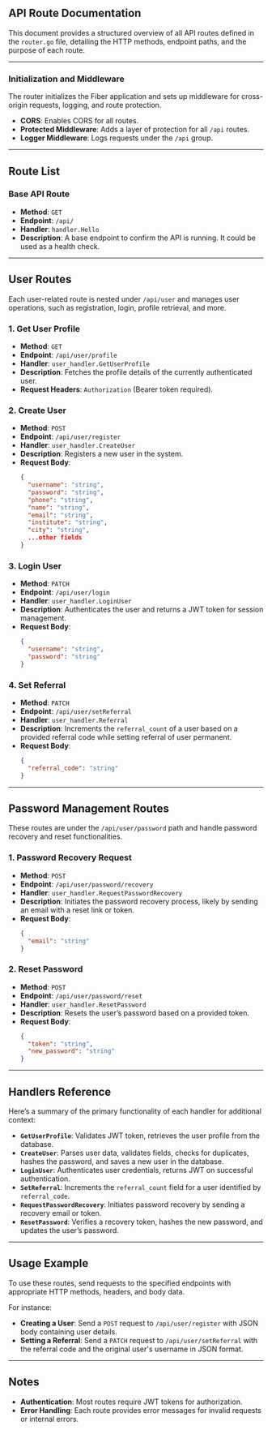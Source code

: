 ## **API Route Documentation**

This document provides a structured overview of all API routes defined in the `router.go` file, detailing the HTTP methods, endpoint paths, and the purpose of each route.

---

### **Initialization and Middleware**

The router initializes the Fiber application and sets up middleware for cross-origin requests, logging, and route protection.
- **CORS**: Enables CORS for all routes.
- **Protected Middleware**: Adds a layer of protection for all `/api` routes.
- **Logger Middleware**: Logs requests under the `/api` group.

---

## **Route List**

### **Base API Route**

- **Method**: `GET`
- **Endpoint**: `/api/`
- **Handler**: `handler.Hello`
- **Description**: A base endpoint to confirm the API is running. It could be used as a health check.

---

## **User Routes**

Each user-related route is nested under `/api/user` and manages user operations, such as registration, login, profile retrieval, and more.

### **1. Get User Profile**

- **Method**: `GET`
- **Endpoint**: `/api/user/profile`
- **Handler**: `user_handler.GetUserProfile`
- **Description**: Fetches the profile details of the currently authenticated user.
- **Request Headers**: `Authorization` (Bearer token required).

### **2. Create User**

- **Method**: `POST`
- **Endpoint**: `/api/user/register`
- **Handler**: `user_handler.CreateUser`
- **Description**: Registers a new user in the system.
- **Request Body**:
  ```json
  {
    "username": "string",
    "password": "string",
    "phone": "string",
    "name": "string",
    "email": "string",
    "institute": "string",
    "city": "string",
    ...other fields
  }
  ```

### **3. Login User**

- **Method**: `PATCH`
- **Endpoint**: `/api/user/login`
- **Handler**: `user_handler.LoginUser`
- **Description**: Authenticates the user and returns a JWT token for session management.
- **Request Body**:
  ```json
  {
    "username": "string",
    "password": "string"
  }
  ```

### **4. Set Referral**

- **Method**: `PATCH`
- **Endpoint**: `/api/user/setReferral`
- **Handler**: `user_handler.Referral`
- **Description**: Increments the `referral_count` of a user based on a provided referral code while setting referral of user permanent.
- **Request Body**:
  ```json
  {
    "referral_code": "string"
  }
  ```

---

## **Password Management Routes**

These routes are under the `/api/user/password` path and handle password recovery and reset functionalities.

### **1. Password Recovery Request**

- **Method**: `POST`
- **Endpoint**: `/api/user/password/recovery`
- **Handler**: `user_handler.RequestPasswordRecovery`
- **Description**: Initiates the password recovery process, likely by sending an email with a reset link or token.
- **Request Body**:
  ```json
  {
    "email": "string"
  }
  ```

### **2. Reset Password**

- **Method**: `POST`
- **Endpoint**: `/api/user/password/reset`
- **Handler**: `user_handler.ResetPassword`
- **Description**: Resets the user’s password based on a provided token.
- **Request Body**:
  ```json
  {
    "token": "string",
    "new_password": "string"
  }
  ```

---

## **Handlers Reference**

Here’s a summary of the primary functionality of each handler for additional context:

- **`GetUserProfile`**: Validates JWT token, retrieves the user profile from the database.
- **`CreateUser`**: Parses user data, validates fields, checks for duplicates, hashes the password, and saves a new user in the database.
- **`LoginUser`**: Authenticates user credentials, returns JWT on successful authentication.
- **`SetReferral`**: Increments the `referral_count` field for a user identified by `referral_code`.
- **`RequestPasswordRecovery`**: Initiates password recovery by sending a recovery email or token.
- **`ResetPassword`**: Verifies a recovery token, hashes the new password, and updates the user’s password.

---

## **Usage Example**

To use these routes, send requests to the specified endpoints with appropriate HTTP methods, headers, and body data.

For instance:
- **Creating a User**: Send a `POST` request to `/api/user/register` with JSON body containing user details.
- **Setting a Referral**: Send a `PATCH` request to `/api/user/setReferral` with the referral code and the original user's username in JSON format.

---

## **Notes**

- **Authentication**: Most routes require JWT tokens for authorization.
- **Error Handling**: Each route provides error messages for invalid requests or internal errors.
